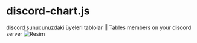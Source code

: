 # discord-chart.js
discord sunucunuzdaki üyeleri tablolar || Tables members on your discord server
![Resim](https://images-ext-1.discordapp.net/external/i5aGevo_xg2IrcUZnw34mLcq-e2RqKrG3HVY0iBVMY0/https/repository-images.githubusercontent.com/283620224/6be69180-d20a-11ea-95b1-18b6179df27c?width=962&height=481)
